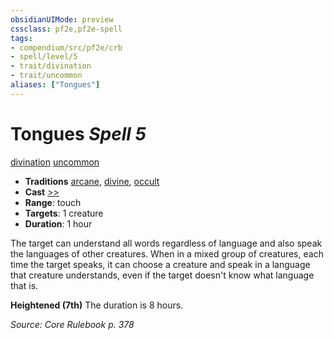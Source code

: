 ```yaml
---
obsidianUIMode: preview
cssclass: pf2e,pf2e-spell
tags:
- compendium/src/pf2e/crb
- spell/level/5
- trait/divination
- trait/uncommon
aliases: ["Tongues"]
---
```

# Tongues *Spell 5*   
[divination](divination.md "Divination School Trait")  [uncommon](uncommon.md "Uncommon Rarity Trait")  

- **Traditions** [arcane](arcane.md "Arcane Tradition Trait"), [divine](divine.md "Divine Tradition Trait"), [occult](occult.md "Occult Tradition Trait")
- **Cast** [>>](chapter-9-playing-the-game.md#Actions "Two-Action") 
- **Range**: touch
- **Targets**: 1 creature
- **Duration**: 1 hour

The target can understand all words regardless of language and also speak the languages of other creatures. When in a mixed group of creatures, each time the target speaks, it can choose a creature and speak in a language that creature understands, even if the target doesn't know what language that is.

**Heightened (7th)** The duration is 8 hours.

*Source: Core Rulebook p. 378*